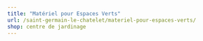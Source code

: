 ```yaml
---
title: "Matériel pour Espaces Verts"
url: /saint-germain-le-chatelet/materiel-pour-espaces-verts/
shop: centre de jardinage
---
```

